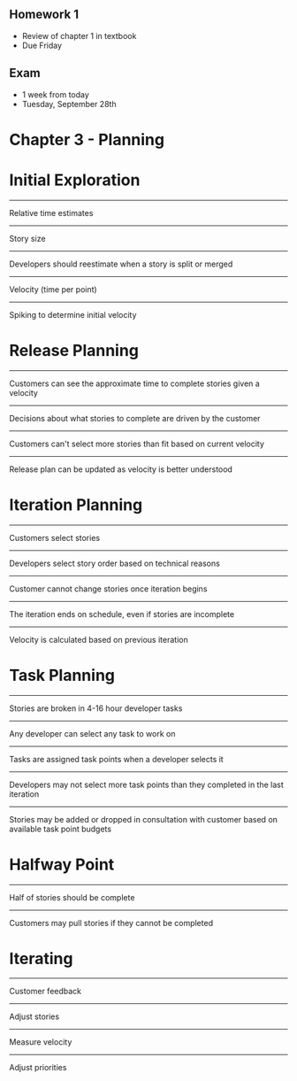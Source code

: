 Homework 1
----------

- Review of chapter 1 in textbook
- Due Friday

Exam
----

- 1 week from today
- Tuesday, September 28th

Chapter 3 - Planning
====================

Initial Exploration
===================

---

Relative time estimates

---

Story size

---

Developers should reestimate when a story is split or merged

---

Velocity (time per point)

---

Spiking to determine initial velocity

Release Planning
================

---

Customers can see the approximate time to complete stories given a velocity

---

Decisions about what stories to complete are driven by the customer

---

Customers can't select more stories than fit based on current velocity

---

Release plan can be updated as velocity is better understood

Iteration Planning
==================

---

Customers select stories

---

Developers select story order based on technical reasons

---

Customer cannot change stories once iteration begins

---

The iteration ends on schedule, even if stories are incomplete

---

Velocity is calculated based on previous iteration

Task Planning
=============

---

Stories are broken in 4-16 hour developer tasks

---

Any developer can select any task to work on

---

Tasks are assigned task points when a developer selects it

---

Developers may not select more task points than they completed in the last iteration

---

Stories may be added or dropped in consultation with customer based on available task point budgets

Halfway Point
=============

---

Half of stories should be complete

---

Customers may pull stories if they cannot be completed

Iterating
=========

---

Customer feedback

---

Adjust stories

---

Measure velocity

---

Adjust priorities
